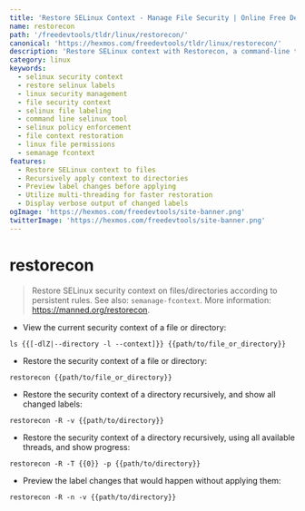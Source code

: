 ```yaml
---
title: 'Restore SELinux Context - Manage File Security | Online Free DevTools by Hexmos'
name: restorecon
path: '/freedevtools/tldr/linux/restorecon/'
canonical: 'https://hexmos.com/freedevtools/tldr/linux/restorecon/'
description: 'Restore SELinux context with Restorecon, a command-line tool for managing file security labels. Secure your Linux system effortlessly. Free online tool, no registration required.'
category: linux
keywords:
  - selinux security context
  - restore selinux labels
  - linux security management
  - file security context
  - selinux file labeling
  - command line selinux tool
  - selinux policy enforcement
  - file context restoration
  - linux file permissions
  - semanage fcontext
features:
  - Restore SELinux context to files
  - Recursively apply context to directories
  - Preview label changes before applying
  - Utilize multi-threading for faster restoration
  - Display verbose output of changed labels
ogImage: 'https://hexmos.com/freedevtools/site-banner.png'
twitterImage: 'https://hexmos.com/freedevtools/site-banner.png'
---
```


# restorecon

> Restore SELinux security context on files/directories according to persistent rules.
> See also: `semanage-fcontext`.
> More information: <https://manned.org/restorecon>.

- View the current security context of a file or directory:

`ls {{[-dlZ|--directory -l --context]}} {{path/to/file_or_directory}}`

- Restore the security context of a file or directory:

`restorecon {{path/to/file_or_directory}}`

- Restore the security context of a directory recursively, and show all changed labels:

`restorecon -R -v {{path/to/directory}}`

- Restore the security context of a directory recursively, using all available threads, and show progress:

`restorecon -R -T {{0}} -p {{path/to/directory}}`

- Preview the label changes that would happen without applying them:

`restorecon -R -n -v {{path/to/directory}}`
